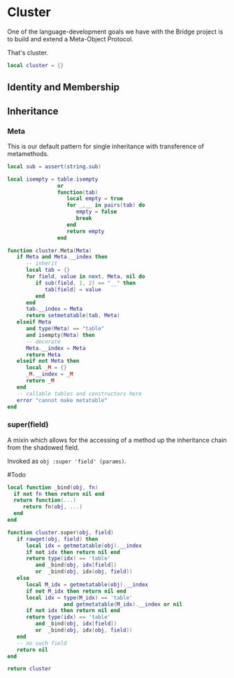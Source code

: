 # Cluster


One of the language\-development goals we have with the Bridge project is to
build and extend a Meta\-Object Protocol\.

That's cluster\.

```lua
local cluster = {}
```


## Identity and Membership


## Inheritance


### Meta

This is our default pattern for single inheritance with transference of
metamethods\.

```lua
local sub = assert(string.sub)

local isempty = table.isempty
                or
                function(tab)
                   local empty = true
                   for _,__ in pairs(tab) do
                      empty = false
                      break
                   end
                   return empty
                end

function cluster.Meta(Meta)
   if Meta and Meta.__index then
      -- inherit
      local tab = {}
      for field, value in next, Meta, nil do
         if sub(field, 1, 2) == "__" then
            tab[field] = value
         end
      end
      tab.__index = Meta
      return setmetatable(tab, Meta)
   elseif Meta
      and type(Meta) == "table"
      and isempty(Meta) then
      -- decorate
      Meta.__index = Meta
      return Meta
   elseif not Meta then
      local _M = {}
      _M.__index = _M
      return _M
   end
   -- callable tables and constructors here
   error "cannot make metatable"
end
```


### super\(field\)

  A mixin which allows for the accessing of a method up the inheritance chain
from the shadowed field\.

Invoked as `obj :super 'field' (params)`\.

\#Todo

```lua
local function _bind(obj, fn)
  if not fn then return nil end
  return function(...)
     return fn(obj, ...)
  end
end

function cluster.super(obj, field)
   if rawget(obj, field) then
      local idx = getmetatable(obj).__index
      if not idx then return nil end
      return type(idx) == 'table'
         and _bind(obj, idx[field])
         or  _bind(obj, idx(obj, field))
   else
      local M_idx = getmetatable(obj).__index
      if not M_idx then return nil end
      local idx = type(M_idx) == 'table'
                  and getmetatable(M_idx).__index or nil
      if not idx then return nil end
      return type(idx) == 'table'
         and _bind(obj, idx[field])
         or  _bind(obj, idx(obj, field))
   end
   -- no such field
   return nil
end
```

```lua
return cluster
```
